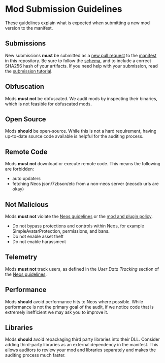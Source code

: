 # Mod Submission Guidelines
These guidelines explain what is expected when submitting a new mod version to the manifest.

## Submissions
New submissions **must** be submitted as a [new pull request] to the [manifest] in this repository. Be sure to follow the [schema], and to include a correct SHA256 hash of your artifacts. If you need help with your submission, read the [submission tutorial]. 

## Obfuscation
Mods **must not** be obfuscated. We audit mods by inspecting their binaries, which is not feasible for obfuscated mods.

## Open Source
Mods **should** be open-source. While this is not a hard requirement, having up-to-date source code available is helpful for the auditing process.

## Remote Code
Mods **must not** download or execute remote code. This means the following are forbidden:
- auto updaters
- fetching Neos json/7zbson/etc from a non-neos server (neosdb urls are okay)

## Not Malicious
Mods **must not** violate the [Neos guidelines] or the [mod and plugin policy].

- Do not bypass protections and controls within Neos, for example SimpleAvatarProtection, permissions, and bans.
- Do not enable asset theft
- Do not enable harassment

## Telemetry
Mods **must not** track users, as defined in the *User Data Tracking* section of the [Neos guidelines].

## Performance
Mods **should** avoid performance hits to Neos where possible. While performance is not the primary goal of the audit, if we notice code that is extremely inefficient we may ask you to improve it.

## Libraries
Mods **should** avoid repackaging third party libraries into their DLL. Consider adding third-party libraries as an external dependency in the manifest. This allows auditors to review your mod and libraries separately and makes the auditing process much faster.

<!-- Links -->
[new pull request]: https://github.com/neos-modding-group/neos-mod-manifest/compare
[schema]: schema.md
[manifest]: ../manifest.json
[Neos guidelines]: https://docs.google.com/document/d/1G_-PaxSp8rGYeHUIXK-19b2VqOLlpOZ18e7DrOwNjG4/edit
[mod and plugin policy]: https://wiki.neos.com/Mod_%26_Plugin_Policy
[submission tutorial]: submission-tutorial.md
